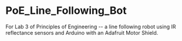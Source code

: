 # PoE_Line_Following_Bot
For Lab 3 of Principles of Engineering -- a line following robot using IR reflectance sensors and Arduino with an Adafruit Motor Shield.
